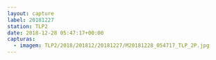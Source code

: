 ```yaml
---
layout: capture
label: 20181227
station: TLP2
date: 2018-12-28 05:47:17+00:00
capturas:
  - imagem: TLP2/2018/201812/20181227/M20181228_054717_TLP_2P.jpg
---
```

